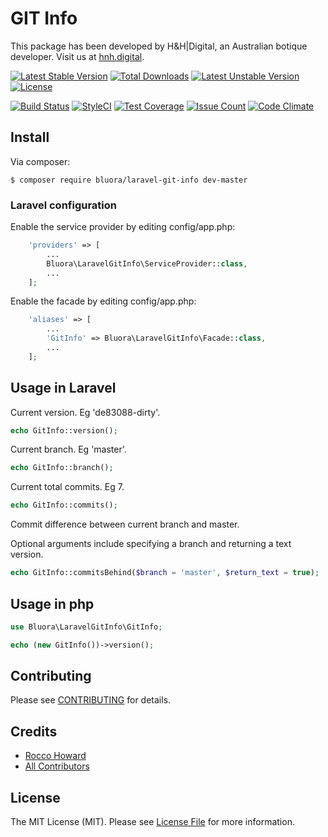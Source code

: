 # GIT Info

This package has been developed by H&H|Digital, an Australian botique developer. Visit us at [hnh.digital](http://hnh.digital).

[![Latest Stable Version](https://poser.pugx.org/bluora/laravel-git-info/v/stable.svg)](https://packagist.org/packages/bluora/laravel-git-info) [![Total Downloads](https://poser.pugx.org/bluora/laravel-git-info/downloads.svg)](https://packagist.org/packages/bluora/laravel-git-info) [![Latest Unstable Version](https://poser.pugx.org/bluora/laravel-git-info/v/unstable.svg)](https://packagist.org/packages/bluora/laravel-git-info) [![License](https://poser.pugx.org/bluora/laravel-git-info/license.svg)](https://packagist.org/packages/bluora/laravel-git-info)

[![Build Status](https://travis-ci.org/bluora/laravel-git-info.svg?branch=master)](https://travis-ci.org/bluora/laravel-git-info) [![StyleCI](https://styleci.io/repos/65619816/shield?branch=master)](https://styleci.io/repos/65619816) [![Test Coverage](https://codeclimate.com/github/bluora/laravel-git-info/badges/coverage.svg)](https://codeclimate.com/github/bluora/laravel-git-info/coverage) [![Issue Count](https://codeclimate.com/github/bluora/laravel-git-info/badges/issue_count.svg)](https://codeclimate.com/github/bluora/laravel-git-info) [![Code Climate](https://codeclimate.com/github/bluora/laravel-git-info/badges/gpa.svg)](https://codeclimate.com/github/bluora/laravel-git-info) 

## Install

Via composer:

`$ composer require bluora/laravel-git-info dev-master`

### Laravel configuration

Enable the service provider by editing config/app.php:

```php
    'providers' => [
        ...
        Bluora\LaravelGitInfo\ServiceProvider::class,
        ...
    ];
```

Enable the facade by editing config/app.php:

```php
    'aliases' => [
        ...
        'GitInfo' => Bluora\LaravelGitInfo\Facade::class,
        ...
    ];
```

## Usage in Laravel

Current version. Eg 'de83088-dirty'.

```php
echo GitInfo::version();
```

Current branch. Eg 'master'.

```php
echo GitInfo::branch();
```

Current total commits. Eg 7.

```php
echo GitInfo::commits();
```

Commit difference between current branch and master.

Optional arguments include specifying a branch and returning a text version.

```php
echo GitInfo::commitsBehind($branch = 'master', $return_text = true);
```

## Usage in php

```php
use Bluora\LaravelGitInfo\GitInfo;

echo (new GitInfo())->version();
```

## Contributing

Please see [CONTRIBUTING](https://github.com/bluora/laravel-git-info/blob/master/CONTRIBUTING.md) for details.

## Credits

* [Rocco Howard](https://github.com/therocis)
* [All Contributors](https://github.com/bluora/laravel-git-info/contributors)

## License

The MIT License (MIT). Please see [License File](https://github.com/bluora/laravel-git-info/blob/master/LICENSE) for more information.